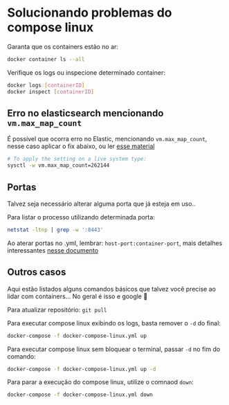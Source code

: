 # Solucionando problemas do compose linux

Garanta que os containers estão no ar:

``` bash
docker container ls --all
```

Verifique os logs ou inspecione determinado container:

``` bash
docker logs [containerID]
docker inspect [containerID]
```

## Erro no elasticsearch mencionando `vm.max_map_count`

É possível que ocorra erro no Elastic, mencionando `vm.max_map_count`, nesse caso aplicar o fix abaixo, ou ler [esse material](https://www.elastic.co/guide/en/elasticsearch/reference/6.3/docker.html)

``` bash
# To apply the setting on a live system type:
sysctl -w vm.max_map_count=262144
```

## Portas

Talvez seja necessário alterar alguma porta que já esteja em uso..

Para listar o processo utilizando determinada porta:

``` bash
netstat -ltnp | grep -w ':8443'
```

Ao aterar portas no .yml, lembrar: `host-port:container-port`, mais detalhes interessantes [nesse documento](https://docs.docker.com/config/containers/container-networking/)

## Outros casos

Aqui estão listados alguns comandos básicos que talvez você precise ao lidar com containers... No geral é isso e google 🤷‍

Para atualizar repositório: `git pull`

Para executar compose linux exibindo os logs, basta remover o `-d` do final:

``` bash
docker-compose -f docker-compose-linux.yml up
```

Para executar compose linux sem bloquear o terminal, passar `-d` no fim do comando:

``` bash
docker-compose -f docker-compose-linux.yml up -d
```

Para parar a execução do compose linux, utilize o comnaod `down`:

``` bash
docker-compose -f docker-compose-linux.yml down
```
